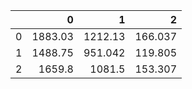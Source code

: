 
|    |       0 |        1 |       2 |
|---:|--------:|---------:|--------:|
|  0 | 1883.03 | 1212.13  | 166.037 |
|  1 | 1488.75 |  951.042 | 119.805 |
|  2 | 1659.8  | 1081.5   | 153.307 |
